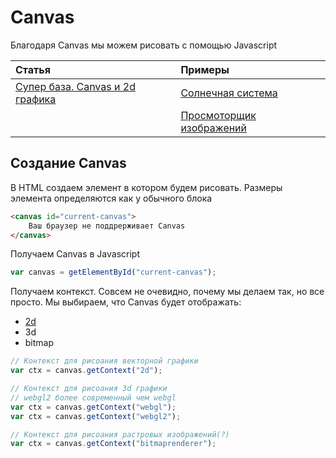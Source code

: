 # Canvas

Благодаря Canvas мы можем рисовать с помощью Javascript

|Статья                                             |Примеры                                                  |
|:--------------------------------------------------|:--------------------------------------------------------|
|[Супер база. Canvas и 2d графика](./02-Canvas2d.md)|[Солнечная система](./example/01-SolarSystem.html)       |
|                                                   |[Просмоторщик изображений](./example/02-ImageViewer.html)|



## Создание Canvas

В HTML создаем элемент в котором будем рисовать. Размеры элемента определяются как у обычного блока

````html
<canvas id="current-canvas">
    Ваш браузер не поддрерживает Canvas
</canvas>
````

Получаем Canvas в Javascript

````js
var canvas = getElementById("current-canvas");
````

Получаем контекст. Совсем не очевидно, почему мы делаем так, но все просто. Мы выбираем, что Canvas будет отображать:
- [2d](./02-Canvas2d.md)
- 3d
- bitmap

````js 
// Контекст для рисоания векторной графики
var ctx = canvas.getContext("2d");

// Контекст для рисоания 3d графики
// webgl2 более современный чем webgl
var ctx = canvas.getContext("webgl");
var ctx = canvas.getContext("webgl2");

// Контекст для рисоания растровых изображений(?)
var ctx = canvas.getContext("bitmaprenderer");
````


